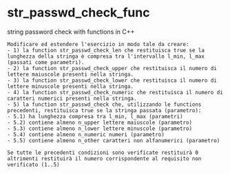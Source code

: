 # str_passwd_check_func
string password check with functions in C++

	Modificare ed estendere l'esercizio in modo tale da creare:
	- 1) la function str_passwd_check_len che restituisca true se la lunghezza della stringa è compresa tra l'intervallo l_min, l_max (passati come parametri).
	- 2) la function str_passwd_check_upper che restituisca il numero di lettere maiuscole presenti nella stringa.
	- 3) la function str_passwd_check_lower che restituisca il numero di lettere minuscole presenti nella stringa.
	- 4) la function str_passwd_check_numeric che restituisca il numero di caratteri numerici presenti nella stringa.
	- 5) la function str_passwd_check che, utilizzando le functions precedenti, restituisca true se la stringa passata (parametro):
	- 5.1) ha lunghezza compresa tra l_min, l_max (parametri)
	- 5.2) contiene almeno n_upper lettere maiuscole (parametro)
	- 5.3) contiene almeno n_lower lettere minuscole (parametro)
	- 5.4) contiene almeno n_numeric numeri (parametro)
	- 5.5) contiene almeno n_other caratteri non alfanumerici (parametro)
	
	Se tutte le precedenti condizioni sono verificate restituirà 0 altrimenti restituirà il numero corrispondente al requisito non verificato (1..5)
